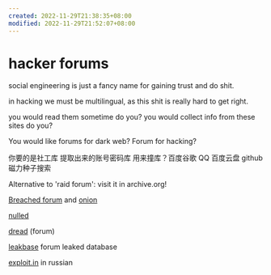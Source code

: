 ```yaml
---
created: 2022-11-29T21:38:35+08:00
modified: 2022-11-29T21:52:07+08:00
---
```


# hacker forums

social engineering is just a fancy name for gaining trust and do shit.

in hacking we must be multilingual, as this shit is really hard to get right.

you would read them sometime do you? you would collect info from these sites do you?

You would like forums for dark web? Forum for hacking?

你要的是社工库 提取出来的账号密码库 用来撞库？百度谷歌 QQ 百度云盘 github 磁力种子搜索

Alternative to 'raid forum': visit it in archive.org!

[Breached forum](https://breached.vc) and [onion](http://breached65xqh64s7xbkvqgg7bmj4nj7656hcb7x4g42x753r7zmejqd.onion/)

[nulled](https://www.nulled.to)

[dread](dreadytofatroptsdj6io7l3xptbet6onoyno2yv7jicoxknyazubrad.onion) (forum)

[leakbase](https://leakbase.cc) forum leaked database

[exploit.in](https://exploit.in) in russian
